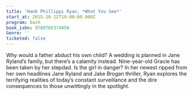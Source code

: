 ```yaml
---
title: 'Hank Phillippi Ryan, *What You See*'
start_at: 2015-10-22T19:00:00.000Z
program: bash
book_isbn: 9780765374950
Genre: ''
ticketed: false
---
```


Why would a father abduct his own child? A wedding is planned in Jane Ryland’s family, but there’s a calamity instead. Nine-year-old Gracie has been taken by her stepdad. Is the girl in danger? In her newest ripped from her own headlines Jane Ryland and Jake Brogan thriller, Ryan explores the terrifying realities of today’s constant surveillance and the dire consequences to those unwittingly in the spotlight.